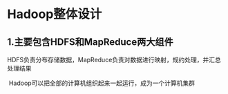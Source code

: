 # Hadoop整体设计

## 1.主要包含HDFS和MapReduce两大组件

​		HDFS负责分布存储数据，MapReduce负责对数据进行映射，规约处理，并汇总处理结果

​		Hadoop可以把全部的计算机组织起来一起运行，成为一个计算机集群

